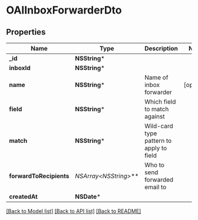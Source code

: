 # OAIInboxForwarderDto

## Properties
Name | Type | Description | Notes
------------ | ------------- | ------------- | -------------
**_id** | **NSString*** |  | 
**inboxId** | **NSString*** |  | 
**name** | **NSString*** | Name of inbox forwarder | [optional] 
**field** | **NSString*** | Which field to match against | 
**match** | **NSString*** | Wild-card type pattern to apply to field | 
**forwardToRecipients** | **NSArray&lt;NSString*&gt;*** | Who to send forwarded email to | 
**createdAt** | **NSDate*** |  | 

[[Back to Model list]](../README#documentation-for-models) [[Back to API list]](../README#documentation-for-api-endpoints) [[Back to README]](../README)


